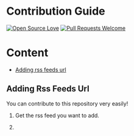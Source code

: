 # Contribution Guide
[![Open Source Love](https://firstcontributions.github.io/open-source-badges/badges/open-source-v1/open-source.svg)](https://github.com/firstcontributions/open-source-badges)  [![Pull Requests Welcome](https://img.shields.io/badge/PRs-welcome-brightgreen.svg?style=flat)](http://makeapullrequest.com)

# Content

- [Adding rss feeds url](#adding-rss-feeds-url)

## Adding Rss Feeds Url

You can contribute to this repository very easily!

1. Get the rss feed you want to add.

2. 